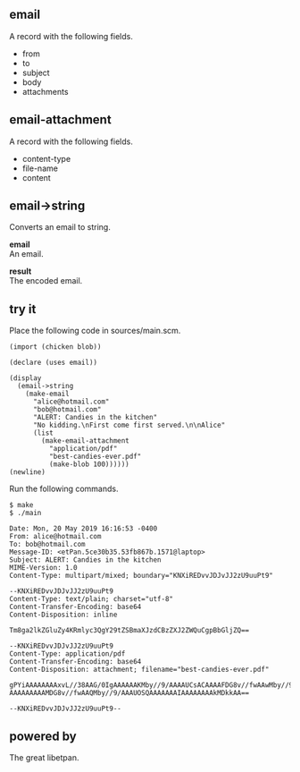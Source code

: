 email
-----
A record with the following fields.

- from
- to
- subject
- body
- attachments

email-attachment
----------------
A record with the following fields.

- content-type
- file-name
- content

email->string
-------------
Converts an email to string.

__email__  
An email.

__result__  
The encoded email.

try it
------
Place the following code in sources/main.scm.

    (import (chicken blob))

    (declare (uses email))

    (display
      (email->string
        (make-email
          "alice@hotmail.com"
          "bob@hotmail.com"
          "ALERT: Candies in the kitchen"
          "No kidding.\nFirst come first served.\n\nAlice"
          (list
            (make-email-attachment
              "application/pdf"
              "best-candies-ever.pdf"
              (make-blob 100))))))
    (newline)

Run the following commands.

    $ make
    $ ./main

    Date: Mon, 20 May 2019 16:16:53 -0400
    From: alice@hotmail.com
    To: bob@hotmail.com
    Message-ID: <etPan.5ce30b35.53fb867b.1571@laptop>
    Subject: ALERT: Candies in the kitchen
    MIME-Version: 1.0
    Content-Type: multipart/mixed; boundary="KNXiREDvvJDJvJJ2zU9uuPt9"

    --KNXiREDvvJDJvJJ2zU9uuPt9
    Content-Type: text/plain; charset="utf-8"
    Content-Transfer-Encoding: base64
    Content-Disposition: inline

    Tm8ga2lkZGluZy4KRmlyc3QgY29tZSBmaXJzdCBzZXJ2ZWQuCgpBbGljZQ==

    --KNXiREDvvJDJvJJ2zU9uuPt9
    Content-Type: application/pdf
    Content-Transfer-Encoding: base64
    Content-Disposition: attachment; filename="best-candies-ever.pdf"

    gPYiAAAAAAAAxvL//38AAG/0IgAAAAAAKMby//9/AAAAUCsACAAAAFDG8v//fwAAwMby//9/AAAC
    AAAAAAAAAMDG8v//fwAAQMby//9/AAAUOSQAAAAAAAIAAAAAAAAkMDkkAA==

    --KNXiREDvvJDJvJJ2zU9uuPt9--

powered by
----------
The great libetpan.
